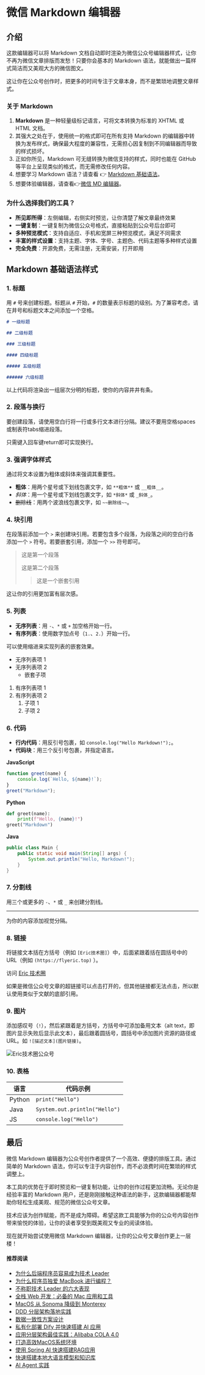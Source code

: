 # 微信 Markdown 编辑器

## 介绍

这款编辑器可以将 Markdown 文档自动即时渲染为微信公众号编辑器样式，让你不再为微信文章排版而发愁！只要你会基本的 Markdown 语法，就能做出一篇样式简洁而又美观大方的微信图文。

这让你在公众号创作时，把更多的时间专注于文章本身，而不是繁琐地调整文章样式。

### **关于 Markdown**

1. **Markdown** 是一种轻量级标记语言，可将文本转换为标准的 XHTML 或 HTML 文档。
2. 其强大之处在于，使用统一的格式即可在所有支持 Markdown 的编辑器中转换为发布样式，确保最大程度的兼容性，无需担心因复制到不同编辑器而导致的样式损坏。
3. 正如你所见，Markdown 可无缝转换为微信支持的样式，同时也能在 GitHub 等平台上呈现类似的格式，而无需修改任何内容。
4. 想要学习 Markdown 语法？请查看 👉 [Markdown 基础语法](https://www.markdown.xyz/basic-syntax/)。
5. 想要体验编辑器，请查看👉[微信 MD 编辑器](https://md.flyeric.top)。

### **为什么选择我们的工具？**

- **所见即所得**：左侧编辑，右侧实时预览，让你清楚了解文章最终效果
- **一键复制**：一键复制为微信公众号格式，直接粘贴到公众号后台即可
- **多种预览模式**：支持自适应、手机和宽屏三种预览模式，满足不同需求
- **丰富的样式设置**：支持主题、字体、字号、主题色、代码主题等多种样式设置
- **完全免费**：开源免费，无需注册，无需安装，打开即用

## Markdown 基础语法样式

### 1. 标题

用 `#` 号来创建标题。标题从 `#` 开始，`#` 的数量表示标题的级别。为了兼容考虑，请在井号和标题文本之间添加一个空格。

```markdown
# 一级标题

## 二级标题

### 三级标题

#### 四级标题

##### 五级标题

###### 六级标题
```

以上代码将渲染出一组层次分明的标题，使你的内容井井有条。

### 2. 段落与换行

要创建段落，请使用空白行将一行或多行文本进行分隔。建议不要用空格spaces或制表符tabs缩进段落。

只需键入回车键return即可实现换行。

### 3. 强调字体样式

通过将文本设置为粗体或斜体来强调其重要性。

- **粗体**：用两个星号或下划线包裹文字，如 `**粗体**` 或 `__粗体__`。
- _斜体_：用一个星号或下划线包裹文字，如 `*斜体*` 或 `_斜体_`。
- ~~删除线~~：用两个波浪线包裹文字，如 `~~删除线~~`。

### 4. 块引用

在段落前添加一个 `>` 来创建块引用。若要包含多个段落，为段落之间的空白行各添加一个 `>` 符号。若要嵌套引用，添加一个 `>>` 符号即可。

> 这是第一个段落
>
> 这是第二个段落
>
> > 这是一个嵌套引用

这让你的引用更加富有层次感。

### 5. 列表

- **无序列表**：用 `-`、`*` 或 `+` 加空格开始一行。
- **有序列表**：使用数字加点号（`1.`、`2.`）开始一行。

可以使用缩进来实现列表的嵌套效果。

- 无序列表项 1
- 无序列表项 2
  - 嵌套子项

1. 有序列表项 1
2. 有序列表项 2
   1. 子项 1
   2. 子项 2

### 6. 代码

- **行内代码**：用反引号包裹，如 `console.log("Hello Markdown!");`。
- **代码块**：用三个反引号包裹，并指定语言。

**JavaScript**

```javascript
function greet(name) {
    console.log(`Hello, ${name}!`);
}
greet("Markdown");
```

**Python**

```python
def greet(name):
    print(f"Hello, {name}!")
greet("Markdown")
```

**Java**

```java
public class Main {
    public static void main(String[] args) {
        System.out.println("Hello, Markdown!");
    }
}
```

### 7. 分割线

用三个或更多的 `-`、`*` 或 `_` 来创建分割线。

---

为你的内容添加视觉分隔。

### 8. 链接

将链接文本括在方括号（例如 `[Eric技术圈]`）中，后面紧跟着括在圆括号中的 URL（例如 `(https://flyeric.top)` ）。

访问 [Eric 技术圈](https://flyeric.top)

如果是微信公众号文章的超链接可以点击打开的，但其他链接都无法点击，所以默认使用类似于文献的底部引用。

### 9. 图片

添加感叹号（`!`），然后紧跟着是方括号，方括号中可添加备用文本（alt text，即图片显示失败后显示此文本），最后跟着圆括号，圆括号中添加图片资源的路径或 URL。如 `![描述文本](图片链接)`。

![Eric技术圈公众号](https://eric-tech-hub-1256249917.cos.ap-chengdu.myqcloud.com/qrcode_for_gh_996c5c8013f2_430.jpg)

### 10. 表格

| 语言   | 代码示例                      |
| ------ | ----------------------------- |
| Python | `print("Hello")`              |
| Java   | `System.out.println("Hello")` |
| JS     | `console.log("Hello")`        |


## 最后

微信 Markdown 编辑器为公众号创作者提供了一个高效、便捷的排版工具。通过简单的 Markdown 语法，你可以专注于内容创作，而不必浪费时间在繁琐的样式调整上。

本工具的优势在于即时预览和一键复制功能，让你的创作过程更加流畅。无论你是经验丰富的 Markdown 用户，还是刚刚接触这种语法的新手，这款编辑器都能帮助你轻松生成美观、规范的微信公众号文章。

技术应该为创作赋能，而不是成为障碍。希望这款工具能够为你的公众号内容创作带来愉悦的体验，让你的读者享受到既美观又专业的阅读体验。

现在就开始尝试使用微信 Markdown 编辑器，让你的公众号文章创作更上一层楼！

#### 推荐阅读

- [为什么后端程序员容易成为技术 Leader](https://mp.weixin.qq.com/s/BGz3OFvM-wyb574dS_jegw)
- [为什么程序员独爱 MacBook 进行编程？](https://mp.weixin.qq.com/s/oCKHpPZtyXB5gTRrS8G_Iw)
- [不称职技术 Leader 的六大表现](https://mp.weixin.qq.com/s/4XAvt9AalBtHIcy5_Unr1g)
- [全栈 Web 开发：必备的 Mac 应用和工具](https://mp.weixin.qq.com/s/udbGzOh34stgGS9NZApS1w)
- [MacOS 从 Sonoma 降级到 Monterey](https://mp.weixin.qq.com/s/zqzNWWAHa0m1IWgriV_YSA)
- [DDD 分层架构落地实践](https://mp.weixin.qq.com/s/g2xaH_mLf07fdb-4TxAMXg)
- [数据一致性方案设计](https://mp.weixin.qq.com/s/MAuUBI8aPHajK7v-fQ-jWw)
- [私有化部署 Dify 并快速搭建 AI 应用](https://mp.weixin.qq.com/s/kTuOVuXlbRWcdCiq0PmYEg)
- [应用分层架构最佳实践：Alibaba COLA 4.0](https://mp.weixin.qq.com/s/9YhdYl31CPgvOLo9RzGGQQ)
- [打造高效MacOS系统环境](https://mp.weixin.qq.com/s/f8qqAiplYnL_RZH6QeNRPw)
- [使用 Spring AI 快速搭建RAG应用](https://mp.weixin.qq.com/s/vIG2KzMV30P9yHryfJkOrQ)
- [快速搭建本地大语言模型和知识库](https://mp.weixin.qq.com/s/6HeHakbmxAq7ebBV3_YtZA)
- [AI Agent 实践](https://mp.weixin.qq.com/s/TCo3y4ZuGeT96AwxLdBJHQ)